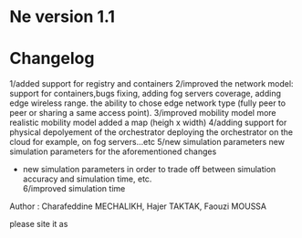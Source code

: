 # Ne version 1.1
# Changelog  
1/added support for registry and containers
2/improved the network model: 
  support for containers,bugs fixing, 
  adding fog servers coverage, 
  adding edge  wireless range.
  the ability to chose edge network type (fully peer to peer or sharing a same access point).
3/improved mobility model
  more realistic mobility model
  added a map (heigh x width)
4/adding support for physical depolyement of the orchestrator 
  deploying the orchestrator on the cloud for example, on fog servers...etc
5/new simulation parameters
  new simulation parameters for the aforementioned changes
+ new simulation parameters in order to trade off between simulation accuracy and simulation time, etc.  
6/improved simulation time
 

Author : Charafeddine MECHALIKH, Hajer TAKTAK, Faouzi MOUSSA

please site it as 
